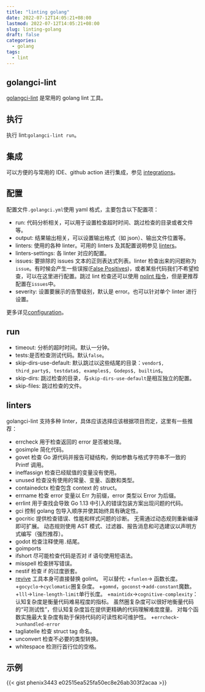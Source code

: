 ```yaml
---
title: "linting golang"
date: 2022-07-12T14:05:21+08:00
lastmod: 2022-07-12T14:05:21+08:00
slug: linting-golang
draft: false
categories:
  - golang
tags:
  - lint
---
```


## golangci-lint

[golangci-lint](https://github.com/golangci/golangci-lint) 是常用的 golang lint 工具。

## 执行

执行 lint:`golangci-lint run`。

## 集成

可以方便的与常用的 IDE、github action 进行集成，参见 [integrations](https://golangci-lint.run/usage/integrations/)。

## 配置

配置文件`.golangci.yml`使用 yaml 格式，主要包含以下配置项：

- run: 代码分析相关，可以用于设置检查超时时间、跳过检查的目录或者文件等。
- output: 结果输出相关，可以设置输出格式（如 json）、输出文件位置等。
- linters: 使用的各种 linter。可用的 linters 及其配置说明参见 [linters](https://golangci-lint.run/usage/linters/)。
- linters-settings: 各 linter 对应的配置。
- issues: 要排除的 issues 文本的正则表达式列表。linter 检查出来的问题称为`issue`。有时候会产生一些误报([False Positives](https://golangci-lint.run/usage/false-positives/))，或者某些代码我们不希望检查，可以在这里进行配置。跳过 lint 检查还可以使用 [nolint 指令](https://golangci-lint.run/usage/false-positives/#nolint-directive)，但是更推荐配置在`issues`中。
- severity: 设置要展示的告警级别，默认是 error。也可以针对单个 linter 进行设置。

更多详见[configuration](https://golangci-lint.run/usage/configuration/)。

## run

- timeout: 分析的超时时间。默认一分钟。
- tests:是否检查测试代码。默认`false`。
- skip-dirs-use-default: 默认跳过以这些结尾的目录：`vendor$, third_party$, testdata$, examples$, Godeps$, builtin$`。
- skip-dirs: 跳过检查的目录，与`skip-dirs-use-default`是相互独立的配置。
- skip-files: 跳过检查的文件。

## linters

golangci-lint 支持多种 linter，具体应该选择应该根据项目而定，这里有一些推荐：

- errcheck 用于检查返回的 error 是否被处理。
- gosimple 简化代码。
- govet 检查 Go 源代码并报告可疑结构，例如参数与格式字符串不一致的 Printf 调用。
- ineffassign 检查已经赋值的变量没有使用。
- unused 检查没有使用的常量、变量、函数和类型。
- containedctx 检查包含 context 的 struct。
- errname 检查 error 变量以 Err 为前缀，error 类型以 Error 为后缀。
- errlint 用于查找会导致 Go 1.13 中引入的错误包装方案出现问题的代码。
- gci 控制 golang 包导入顺序并使其始终具有确定性。
- gocritic 提供检查错误、性能和样式问题的诊断。 无需通过动态规则重新编译即可扩展。 动态规则使用 AST 模式、过滤器、报告消息和可选建议以声明方式编写（强烈推荐）。
- godot 检查注释使用`.`结尾。
- goimports
- ifshort 尽可能检查代码是否对 if 语句使用短语法。
- misspell 检查拼写错误。
- nestif 检查 if 的过度嵌套。
- [revive](https://github.com/mgechev/revive) 工具本身可直接替换 golint。 可以替代: +`funlen`-> 函数长度。 +`gocyclo`->`cyclomatic`圈复杂度。 +`gomnd`，`goconst`->`add-constant`魔数。 +`lll`->`line-length-limit`单行长度。 +`maintidx`->`cognitive-complexity`：认知复杂度是衡量代码难易程度的指标。 虽然圈复杂度可以很好地衡量代码的“可测试性”，但认知复杂度旨在提供更精确的代码理解难度度量。 对每个函数实施最大复杂度有助于保持代码的可读性和可维护性。 +`errcheck`->`unhandled-error`
- tagliatelle 检查 struct tag 命名。
- unconvert 检查不必要的类型转换。
- whitespace 检测行首行位的空格。

## 示例

{{< gist phenix3443 e02515ea525fa50ec8e26ab303f2acaa >}}

[^1]: [A guide to linting Go programs](https://freshman.tech/linting-golang/)
